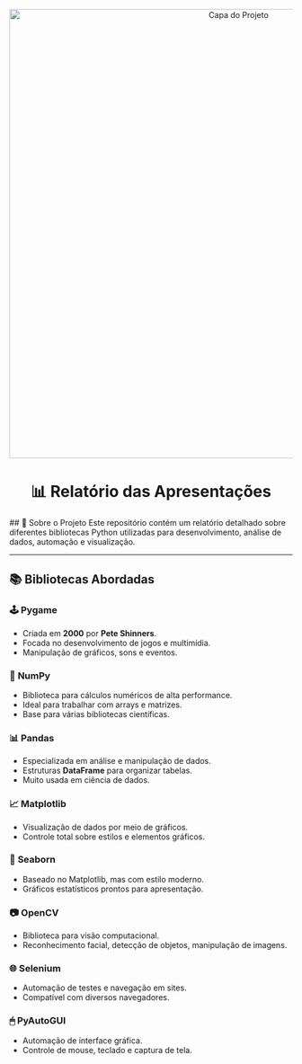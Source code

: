 <!-- Capa do Projeto -->
<p align="center">
  <img src="capa.png" alt="Capa do Projeto" width="800"/>
</p>

<!-- Título -->
<h1 align="center">📊 Relatório das Apresentações</h1>
## 📌 Sobre o Projeto
Este repositório contém um relatório detalhado sobre diferentes bibliotecas Python utilizadas para desenvolvimento, análise de dados, automação e visualização.

---

## 📚 Bibliotecas Abordadas

### 🕹 **Pygame**
- Criada em **2000** por **Pete Shinners**.
- Focada no desenvolvimento de jogos e multimídia.
- Manipulação de gráficos, sons e eventos.

### 🔢 **NumPy**
- Biblioteca para cálculos numéricos de alta performance.
- Ideal para trabalhar com arrays e matrizes.
- Base para várias bibliotecas científicas.

### 📊 **Pandas**
- Especializada em análise e manipulação de dados.
- Estruturas **DataFrame** para organizar tabelas.
- Muito usada em ciência de dados.

### 📈 **Matplotlib**
- Visualização de dados por meio de gráficos.
- Controle total sobre estilos e elementos gráficos.

### 🎨 **Seaborn**
- Baseado no Matplotlib, mas com estilo moderno.
- Gráficos estatísticos prontos para apresentação.

### 📷 **OpenCV**
- Biblioteca para visão computacional.
- Reconhecimento facial, detecção de objetos, manipulação de imagens.

### 🌐 **Selenium**
- Automação de testes e navegação em sites.
- Compatível com diversos navegadores.

### 🖱 **PyAutoGUI**
- Automação de interface gráfica.
- Controle de mouse, teclado e captura de tela.
